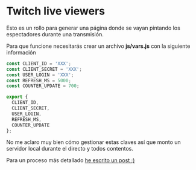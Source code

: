 # Twitch live viewers

Esto es un rollo para generar una página donde se vayan pintando los espectadores durante una transmisión.

Para que funcione necesitarás crear un archivo **js/vars.js** con la siguiente información

```javascript
const CLIENT_ID = 'XXX';
const CLIENT_SECRET = 'XXX';
const USER_LOGIN = 'XXX';
const REFRESH_MS = 5000;
const COUNTER_UPDATE = 700;

export { 
  CLIENT_ID,
  CLIENT_SECRET,
  USER_LOGIN,
  REFRESH_MS,
  COUNTER_UPDATE
};
```

No me aclaro muy bien cómo gestionar estas claves así que monto un servidor local durante el directo y todos contentos.

Para un proceso más detallado <a href="https://oneeyedman.medium.com/creando-un-contador-de-espectadores-de-twitch-para-obs-studio-53f0a1dfaded">he escrito un post ;)</a>
